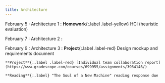 ```yaml
---
title: Architecture
---
```


February 5
: Architecture 1
  : **Homework**{:.label .label-yellow} HCI (heuristic evaluation)


February 7
: Architecture 2
  : 

February 9
: Architecture 3
  : **Project**{:.label .label-red} Design mockup and requirements document
   
    **Project**{:.label .label-red} [Individual team collaboration report](https://www.gradescope.com/courses/699955/assignments/3964146/)

    **Reading**{:.label} "The Soul of a New Machine" reading response due
